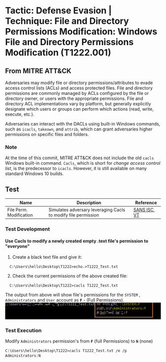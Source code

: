 <h1> Tactic: Defense Evasion |
Technique: File and Directory Permissions Modification: Windows File and Directory Permissions Modification (T1222.001)  </h1>
<h2> From MITRE ATT&CK </h2>

Adversaries may modify file or directory permissions/attributes to evade access control lists (ACLs) and access protected files. File and directory permissions are commonly managed by ACLs configured by the file or directory owner, or users with the appropriate permissions. File and directory ACL implementations vary by platform, but generally explicitly designate which users or groups can perform which actions (read, write, execute, etc.).

Adversaries can interact with the DACLs using built-in Windows commands, such as `icacls`, `takeown`, and `attrib`, which can grant adversaries higher permissions on specific files and folders.

<h3> Note</h3>

At the time of this commit, MITRE ATT&CK does not include the old `cacls` Windows built-in command.
`Cacls`, which is short for *change access control list*, is the predecessor to `icacls`. However, it is still available on many standard Windows 10 builds. 

<h2> Test </h2>

Name                      | Description                                                     | Reference
------------------------- | ----------------------------------------------------------------| ------------
File Perm. Modification   | Simulates adversary leveraging Cacls to modify file permission  | [SANS ISC](https://isc.sans.edu/diary/Malicious+Script+Leaking+Data+via+FTP/24484), [VT](https://www.virustotal.com/gui/file/1dcd1c508f00c124026052a66cfa1f215d0d06844c3d10977e607da23ee4618b/behavior/VirusTotal%20Cuckoofork) 

<h3> Test Development </h3>

<h4> Use Cacls to modify a newly created empty .text file's permission to "everyone" </h4>

 1. Create a black text file and give it:
```
  C:\Users\hello\Desktop\T1222>echo.>T1222_Test.txt
```
 2. Check the current permissions of the above created file:
```
  C:\Users\hello\Desktop\T1222>cacls T1222_Test.txt
```
The output from above will show file's permissions for the `SYSTEM` , `Administrators` and `User` account as **`F`** - (Full Permissions).
![File Permissions](https://github.com/azeemnow/Threat-Hunt/blob/master/collection/tactic/technique/T1222_File_Directory_Permissions_Modification/T1222_image/T1222_File_Directory_Permissions_Modification-2.png)

<h3> Test Execution </h3>

Modify `Administrators` permission's from **`F`** (full Permissions) to  **`N`** (none)
```
C:\Users\hello\Desktop\T1222>cacls T1222_Test.txt /e /p Administrators:N
```

